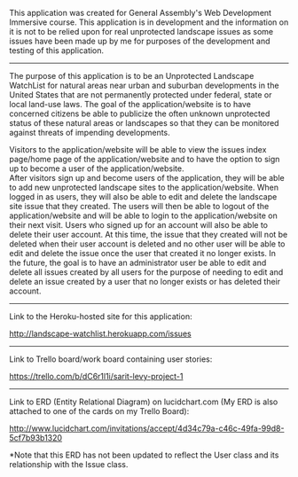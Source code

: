 
This application was created for General Assembly's Web Development Immersive course.
This application is in development and the information on it is not to be relied
upon for real unprotected landscape issues as some issues have been made up by me for
purposes of the development and testing of this application.

********************************************************************************

The purpose of this application is to be an Unprotected Landscape WatchList for natural areas near
urban and suburban developments in the United States that are not permanently protected under federal, state or local
land-use laws. The goal of the application/website is to have concerned citizens be able to publicize the
often unknown unprotected status of these natural areas or landscapes so that they can be monitored against
threats of impending developments.

Visitors to the application/website will be able to view the issues index page/home page
of the application/website and to have the option to sign up to become a user of the application/website.  
After visitors sign up and become users of the application, they will be able to add new unprotected
landscape sites to the application/website.  When logged in as users, they will also be able to edit
and delete the landscape site issue that they created.  The users will then be able to logout of the
application/website and will be able to login to the application/website on their next visit.  Users who
signed up for an account will also be able to delete their user account.  At this time, the issue that
they created will not be deleted when their user account is deleted and no other user will be able to
edit and delete the issue once the user that created it no longer exists.  In the future, the goal is to have
an administrator user be able to edit and delete all issues created by all users for the purpose of needing to
edit and delete an issue created by a user that no longer exists or has deleted their account.

********************************************************************************

Link to the Heroku-hosted site for this application:

http://landscape-watchlist.herokuapp.com/issues

********************************************************************************

Link to Trello board/work board containing user stories:  

https://trello.com/b/dC6r1l1i/sarit-levy-project-1

********************************************************************************

Link to ERD (Entity Relational Diagram) on lucidchart.com (My ERD is also attached to one of the cards on my Trello Board): 

http://www.lucidchart.com/invitations/accept/4d34c79a-c46c-49fa-99d8-5cf7b93b1320

*Note that this ERD has not been updated to reflect the User class and its relationship with the Issue class.
